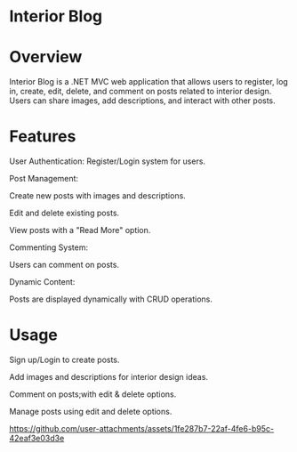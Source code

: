 # **Interior Blog**


# **Overview**

Interior Blog is a .NET MVC web application that allows users to register, log in, create, edit, delete, and comment on posts related to interior design. Users can share images, add descriptions, and interact with other posts.

# **Features**

User Authentication: Register/Login system for users.

Post Management:

Create new posts with images and descriptions.

Edit and delete existing posts.

View posts with a "Read More" option.

Commenting System:

Users can comment on posts.

Dynamic Content:

Posts are displayed dynamically with CRUD operations.


# **Usage**

Sign up/Login to create posts.

Add images and descriptions for interior design ideas.

Comment on posts;with edit & delete options.

Manage posts using edit and delete options.






https://github.com/user-attachments/assets/1fe287b7-22af-4fe6-b95c-42eaf3e03d3e


